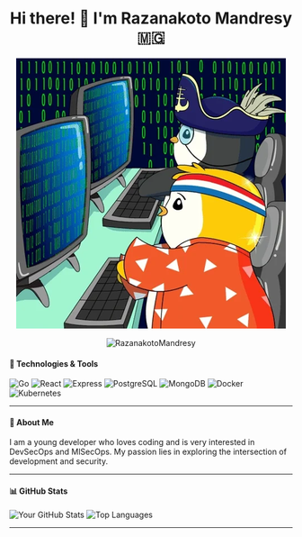 <h1 align="center" >Hi there! 👋 I'm Razanakoto Mandresy 🇲🇬</h1>
<p align="center">
  <img src="./gif.webp"
</p>
<p align="center"> <img src="https://komarev.com/ghpvc/?username=RazanakotoMandresy" alt="RazanakotoMandresy" /> </p>

#### 🔧 Technologies & Tools

![Go](https://img.shields.io/badge/Go-%2300ADD8.svg?style=for-the-badge&logo=go&logoColor=white)
![React](https://img.shields.io/badge/React-%2320232a.svg?style=for-the-badge&logo=react&logoColor=%2361DAFB)
![Express](https://img.shields.io/badge/Express-%23404d59.svg?style=for-the-badge&logo=express&logoColor=%2361DAFB)
![PostgreSQL](https://img.shields.io/badge/PostgreSQL-%23316192.svg?style=for-the-badge&logo=postgresql&logoColor=white)
![MongoDB](https://img.shields.io/badge/MongoDB-%2347A248.svg?style=for-the-badge&logo=mongodb&logoColor=white)
![Docker](https://img.shields.io/badge/Docker-%230db7ed.svg?style=for-the-badge&logo=docker&logoColor=white)
![Kubernetes](https://img.shields.io/badge/Kubernetes-%23326ce5.svg?style=for-the-badge&logo=kubernetes&logoColor=white)

---
#### 🚀 About Me

I am a young developer who loves coding and is very interested in DevSecOps and MlSecOps. My passion lies in exploring the intersection of development and security.

---
#### 📊 GitHub Stats

![Your GitHub Stats](https://github-readme-stats.vercel.app/api?username=RazanakotoMandresy&show_icons=true&theme=calm_pink)
![Top Languages](https://github-readme-stats.vercel.app/api/top-langs/?username=RazanakotoMandresy&layout=compact&theme=calm_pink)

---
